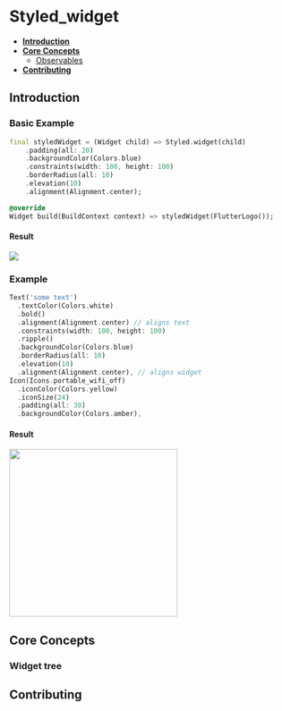 # Styled_widget

- **[Introduction](#introduction)**
- **[Core Concepts](#core-concepts)**
  - [Observables](#observables)
- **[Contributing](#contributing)**

## Introduction

### Basic Example
```dart
final styledWidget = (Widget child) => Styled.widget(child)
    .padding(all: 20)
    .backgroundColor(Colors.blue)
    .constraints(width: 100, height: 100)
    .borderRadius(all: 10)
    .elevation(10)
    .alignment(Alignment.center);

@override
Widget build(BuildContext context) => styledWidget(FlutterLogo());
```
#### Result
<img src="https://raw.githubusercontent.com/ReinBentdal/styled_widget/master/example/assets/example_1.jpg">

### Example
```dart
Text('some text')
  .textColor(Colors.white)
  .bold()
  .alignment(Alignment.center) // aligns text
  .constraints(width: 100, height: 100)
  .ripple()
  .backgroundColor(Colors.blue)
  .borderRadius(all: 10)
  .elevation(10)
  .alignment(Alignment.center), // aligns widget
Icon(Icons.portable_wifi_off)
  .iconColor(Colors.yellow)
  .iconSize(24)
  .padding(all: 30)
  .backgroundColor(Colors.amber),
```
#### Result
<img width="300" src="https://raw.githubusercontent.com/ReinBentdal/styled_widget/master/example/assets/code_demo.png">

## Core Concepts
### Widget tree
### 

## Contributing